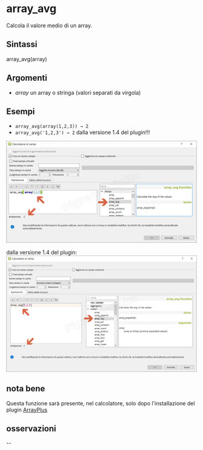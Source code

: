 # array_avg

Calcola il valore medio di un array.

## Sintassi

array_avg(array)

## Argomenti

* _array_ un array o stringa (valori separati da virgola) 

## Esempi

* `array_avg(array(1,2,3)) → 2`
* `array_avg('1,2,3') → 2` dalla versione 1.4 del plugin!!!

![](/img/arrays/array_avg/array_avg1.png)

dalla versione 1.4 del plugin:
![](/img/arrays/array_avg/array_avg2.png)

## nota bene

Questa funzione sarà presente, nel calcolatore, solo dopo l'installazione del plugin [ArrayPlus](https://framagit.org/jbdesbas/arrayPlus)

## osservazioni

--